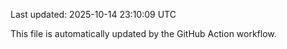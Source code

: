 Last updated: 2025-10-14 23:10:09 UTC

This file is automatically updated by the GitHub Action workflow.
